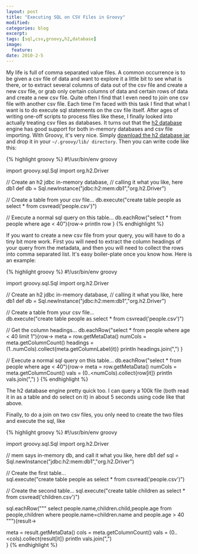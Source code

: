 ```yaml
---
layout: post
title: "Executing SQL on CSV Files in Groovy"
modified:
categories: blog
excerpt:
tags: [sql,csv,groovy,h2,database]
image:
  feature:
date: 2010-2-5
---
```


My life is full of comma separated value files. A common occurrence is to be given a csv file of data and want to explore it a little bit to see what is there, or to extract several columns of data out of the csv file and create a new csv file, or grab only certain columns of data and certain rows of data and create a new csv file. Quite often I find that I even need to join one csv file with another csv file. Each time I'm faced with this task I find that what I want is to do execute sql statements on the csv file itself. After ages of writing one-off scripts to process files like these, I finally looked into actually treating csv files as databases. It turns out that the [h2 database](http://www.h2database.com/html/main.html) engine has good support for both in-memory databases and csv file importing. With Groovy, it's very nice. Simply [download the h2 database jar](http://www.h2database.com/html/download.html) and drop it in your ``~/.groovy/lib/ directory``. Then you can write code like this:


{% highlight groovy %}
#!/usr/bin/env groovy

import groovy.sql.Sql
import org.h2.Driver

// Create an h2 jdbc in-memory database,
// calling it what you like, here db1
def db = Sql.newInstance("jdbc:h2:mem:db1","org.h2.Driver")

// Create a table from your csv file... 
db.execute("create table people as select * from csvread('people.csv')")

// Execute a normal sql query on this table...
db.eachRow("select * from people where age < 40"){row->
 println row
}
{% endhighlight %}


If you want to create a new csv file from your query, you will have to do a tiny bit more work. First you will need to extract the column headings of your query from the metadata, and then you will need to collect the rows into comma separated list. It's easy boiler-plate once you know how. Here is an example:

{% highlight groovy %}
#!/usr/bin/env groovy 

import groovy.sql.Sql
import org.h2.Driver

// Create an h2 jdbc in-memory database, 
// calling it what you like, here db1 
def db = Sql.newInstance("jdbc:h2:mem:db1","org.h2.Driver")

// Create a table from your csv file...  
db.execute("create table people as select * from csvread('people.csv')")

// Get the column headings...
db.eachRow("select * from people where age < 40 limit 1"){row->
  meta = row.getMetaData()
  numCols = meta.getColumnCount()
  headings = (1..numCols).collect{meta.getColumnLabel(it)}
  println headings.join(",")
}

// Execute a normal sql query on this table...
db.eachRow("select * from people where age < 40"){row->
  meta = row.getMetaData()
  numCols = meta.getColumnCount()
  vals = (0..<numCols).collect{row[it]}
  println vals.join(",")
}
{% endhighlight %}

The h2 database engine pretty quick too. I can query a 100k file (both read it in as a table and do select on it) in about 5 seconds using code like that above.

Finally, to do a join on two csv files, you only need to create the two files and execute the sql, like

{% highlight groovy %}
#!/usr/bin/env groovy 

import groovy.sql.Sql
import org.h2.Driver

// mem says in-memory db, and call it what you like, here db1 
def sql = Sql.newInstance("jdbc:h2:mem:db1","org.h2.Driver")

// Create the first table...  
sql.execute("create table people as select * from csvread('people.csv')")

// Create the second table...
sql.execute("create table children as select * from csvread('children.csv')")

sql.eachRow("""
select people.name,children.child,people.age
from people,children 
where people.name=children.name and people.age > 40
"""){result->
  
  meta = result.getMetaData()
  cols = meta.getColumnCount()
  vals = (0..<cols).collect{result[it]}
  println vals.join(",")  
}
{% endhighlight %}

